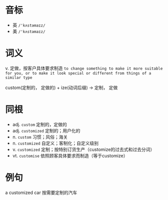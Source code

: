 # 音标

- 英 `/'kʌstəmaɪz/`
- 美 `/'kʌstəmaɪz/`

# 词义

v. 定做，按客户具体要求制造
`to change something to make it more suitable for you, or to make it look special or different from things of a similar type`



custom(定制的， 定做的) + ize(动词后缀) → 定制， 定做

# 同根

- adj. `custom` 定制的，定做的
- adj. `customized` 定制的；用户化的
- n. `custom` 习惯；风俗；海关
- n. `customized` 自定义；客制化；自定义级别
- v. `customized` 定制；按特别订货生产（customize的过去式和过去分词）
- vt. `customise` 依照顾客具体要求而制造（等于customize）

# 例句

a customized car
按需要定制的汽车


